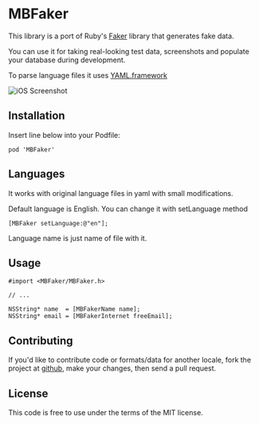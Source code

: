 MBFaker
=====
This library is a port of Ruby's [Faker](https://github.com/stympy/faker) library that generates fake data.  

You can use it for taking real-looking test data, screenshots and populate
your database during development.

To parse language files it uses [YAML.framework](https://github.com/mirek/YAML.framework)

![iOS Screenshot](https://raw.github.com/bananita/MBFaker/master/Screenshots/ios.png)

Installation
------------
Insert line below into your Podfile:

    pod 'MBFaker'

Languages
---------
It works with original language files in yaml with small modifications.

Default language is English. You can change it with setLanguage method

    [MBFaker setLanguage:@"en"];
    
Language name is just name of file with it.

Usage
-----
```objc
#import <MBFaker/MBFaker.h>

// ...

NSString* name  = [MBFakerName name];
NSString* email = [MBFakerInternet freeEmail];
```
    
Contributing
------------
If you'd like to contribute code or formats/data for another locale, fork
the project at [github](https://github.com/bananita/mbfaker), make your changes,
then send a pull request.

License
-------
This code is free to use under the terms of the MIT license.
